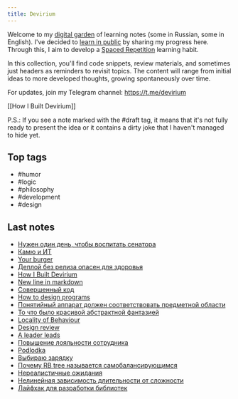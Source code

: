 ```yaml
---
title: Devirium
---
```


Welcome to my [digital garden](https://maggieappleton.com/garden-history) of learning notes (some in Russian, some in English). I've decided to [learn in public](https://dev.to/jbranchaud/how-i-learned-to-learn-in-public-2f4m) by sharing my progress here. Through this, I aim to develop a [Spaced Repetition](https://til.yenly.wtf/notes/spaced-repetition) learning habit.

In this collection, you'll find code snippets, review materials, and sometimes just headers as reminders to revisit topics. The content will range from initial ideas to more developed thoughts, growing spontaneously over time.

For updates, join my Telegram channel: https://t.me/devirium

[[How I Built Devirium]]

P.S.: If you see a note marked with the #draft tag, it means that it's not fully ready to present the idea or it contains a dirty joke that I haven't managed to hide yet.

## Top tags
- #humor
- #logic
- #philosophy
- #development
- #design

## Last notes
- [Нужен один день, чтобы воспитать сенатора](2024/2024-04/Нужен-один-день,-чтобы-воспитать-сенатора.md)
- [Камю и ИТ](2024/2024-04/Камю-и-ИТ.md)
- [Your burger](2024/2024-03/Your-burger.md)
- [Деплой без релиза опасен для здоровья](2022/2022-10/Деплой-без-релиза-опасен-для-здоровья.md)
- [How I Built Devirium](2024-07/How-I-Built-Devirium.md)
- [New line in markdown](2024-07/New-line-in-markdown.md)
- [Совершенный код](2024-07/Совершенный-код.md)
- [How to design programs](2024-07/How-to-design-programs.md)
- [Понятийный аппарат должен соответствовать предметной области](2024-07/Понятийный-аппарат-должен-соответствовать-предметной-области.md)
- [То что было красивой абстрактной фантазией](2024-07/То-что-было-красивой-абстрактной-фантазией.md)
- [Locality of Behaviour](2024-07/Locality-of-Behaviour.md)
- [Design review](2024-07/Design-review.md)
- [A leader leads](2024-07/A-leader-leads.md)
- [Повышение лояльности сотрудника](Повышение-лояльности-сотрудника.md)
- [Podlodka](2024-07/Podlodka.md)
- [Выбираю зарядку](2022/2022-07/Выбираю-зарядку.md)
- [Почему RB tree называется самобалансирующимся](2022/2022-07/Почему-RB-tree-называется-самобалансирующимся.md)
- [Нереалистичные ожидания](2022/2022-07/Нереалистичные-ожидания.md)
- [Нелинейная зависимость длительности от сложности](2022/2022-07/Нелинейная-зависимость-длительности-от-сложности.md)
- [Лайфхак для разработки библиотек](2022/2022-07/Лайфхак-для-разработки-библиотек.md)
